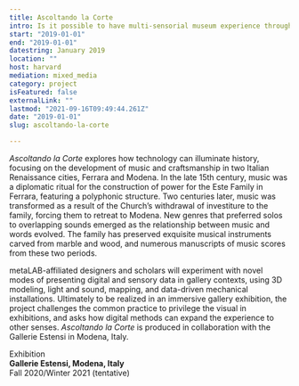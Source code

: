 ```yaml
---
title: Ascoltando la Corte
intro: Is it possible to have multi-sensorial museum experience through digital methods?
start: "2019-01-01"
end: "2019-01-01"
datestring: January 2019
location: ""
host: harvard
mediation: mixed_media
category: project
isFeatured: false
externalLink: ""
lastmod: "2021-09-16T09:49:44.261Z"
date: "2019-01-01"
slug: ascoltando-la-corte

---
```

*Ascoltando la Corte* explores how technology can illuminate history, focusing on the development of music and craftsmanship in two Italian Renaissance cities, Ferrara and Modena. In the late 15th century, music was a diplomatic ritual for the construction of power for the Este Family in Ferrara, featuring a polyphonic structure. Two centuries later, music was transformed as a result of the Church’s withdrawal of investiture to the family, forcing them to retreat to Modena. New genres that preferred solos to overlapping sounds emerged as the relationship between music and words evolved. The family has preserved exquisite musical instruments carved from marble and wood, and numerous manuscripts of music scores from these two periods.

metaLAB-affiliated designers and scholars will experiment with novel modes of presenting digital and sensory data in gallery contexts, using 3D modeling, light and sound, mapping, and data-driven mechanical installations. Ultimately to be realized in an immersive gallery exhibition, the project challenges the common practice to privilege the visual in exhibitions, and asks how digital methods can expand the experience to other senses. *Ascoltando la Corte* is produced in collaboration with the Gallerie Estensi in Modena, Italy.


Exhibition<br />
**Gallerie Estensi, Modena, Italy**<br />
Fall 2020/Winter 2021 (tentative)